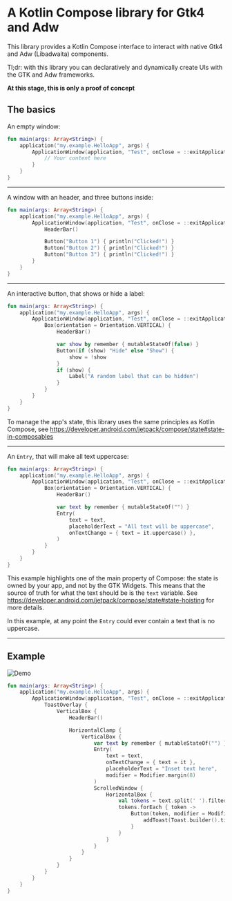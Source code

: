 # A Kotlin Compose library for Gtk4 and Adw

This library provides a Kotlin Compose interface to interact with native Gtk4 and Adw (Libadwaita) components.

Tl;dr: with this library you can declaratively and dynamically create UIs with the GTK and Adw frameworks.

**At this stage, this is only a proof of concept**

## The basics

An empty window:
```kotlin
fun main(args: Array<String>) {
    application("my.example.HelloApp", args) {
        ApplicationWindow(application, "Test", onClose = ::exitApplication) {
            // Your content here
        }
    }
}
```
----

A window with an header, and three buttons inside: 
```kotlin
fun main(args: Array<String>) {
    application("my.example.HelloApp", args) {
        ApplicationWindow(application, "Test", onClose = ::exitApplication) {
            HeaderBar()

            Button("Button 1") { println("Clicked!") }
            Button("Button 2") { println("Clicked!") }
            Button("Button 3") { println("Clicked!") }
        }
    }
}
```

----

An interactive button, that shows or hide a label:
```kotlin
fun main(args: Array<String>) {
    application("my.example.HelloApp", args) {
        ApplicationWindow(application, "Test", onClose = ::exitApplication) {
            Box(orientation = Orientation.VERTICAL) {
                HeaderBar()

                var show by remember { mutableStateOf(false) }
                Button(if (show) "Hide" else "Show") {
                    show = !show
                }
                if (show) {
                    Label("A random label that can be hidden")
                }
            }
        }
    }
}
```

To manage the app's state, this library uses the same principles as Kotlin Compose, see https://developer.android.com/jetpack/compose/state#state-in-composables 

----

An `Entry`, that will make all text uppercase:
```kotlin
fun main(args: Array<String>) {
    application("my.example.HelloApp", args) {
        ApplicationWindow(application, "Test", onClose = ::exitApplication) {
            Box(orientation = Orientation.VERTICAL) {
                HeaderBar()

                var text by remember { mutableStateOf("") }
                Entry(
                    text = text,
                    placeholderText = "All text will be uppercase",
                    onTextChange = { text = it.uppercase() },
                )
            }
        }
    }
}
```

This example highlights one of the main property of Compose: the state is owned by your app, and not by the GTK Widgets.
This means that the source of truth for what the text should be is the `text` variable. 
See https://developer.android.com/jetpack/compose/state#state-hoisting for more details.

In this  example, at any point the `Entry` could ever contain a text that  is no uppercase. 

----

## Example

![Demo](https://raw.githubusercontent.com/MMarco94/compose-4-gtk-adw/main/screenshots/demo.gif)


```kotlin
fun main(args: Array<String>) {
    application("my.example.HelloApp", args) {
        ApplicationWindow(application, "Test", onClose = ::exitApplication) {
            ToastOverlay {
                VerticalBox {
                    HeaderBar()

                    HorizontalClamp {
                        VerticalBox {
                            var text by remember { mutableStateOf("") }
                            Entry(
                                text = text,
                                onTextChange = { text = it },
                                placeholderText = "Inset text here",
                                modifier = Modifier.margin(8)
                            )
                            ScrolledWindow {
                                HorizontalBox {
                                    val tokens = text.split(' ').filter { it.isNotBlank() }
                                    tokens.forEach { token ->
                                        Button(token, modifier = Modifier.margin(8)) {
                                            addToast(Toast.builder().title("Clicked on $token").build())
                                        }
                                    }
                                }
                            }
                        }
                    }
                }
            }
        }
    }
}
```

